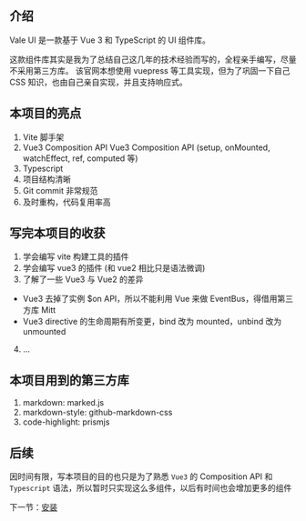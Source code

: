 ## 介绍

Vale UI 是一款基于 Vue 3 和 TypeScript 的 UI 组件库。

这款组件库其实是我为了总结自己这几年的技术经验而写的，全程亲手编写，尽量不采用第三方库。
该官网本想使用 vuepress 等工具实现，但为了巩固一下自己 CSS 知识，也由自己亲自实现，并且支持响应式。

## 本项目的亮点

1. Vite 脚手架
2. Vue3 Composition API Vue3 Composition API (setup, onMounted, watchEffect, ref, computed 等)
3. Typescript
4. 项目结构清晰
5. Git commit 非常规范
6. 及时重构，代码复用率高

## 写完本项目的收获

1. 学会编写 vite 构建工具的插件
2. 学会编写 vue3 的插件 (和 vue2 相比只是语法微调)
3. 了解了一些 Vue3 与 Vue2 的差异
  - Vue3 去掉了实例 $on API，所以不能利用 Vue 来做 EventBus，得借用第三方库 Mitt
  - Vue3 directive 的生命周期有所变更，bind 改为 mounted，unbind 改为 unmounted
4. ...

## 本项目用到的第三方库

1. markdown: marked.js
2. markdown-style: github-markdown-css
3. code-highlight: prismjs

## 后续

因时间有限，写本项目的目的也只是为了熟悉 `Vue3` 的 Composition API 和 `Typescript` 语法，所以暂时只实现这么多组件，以后有时间也会增加更多的组件

下一节：[安装](#/doc/install)